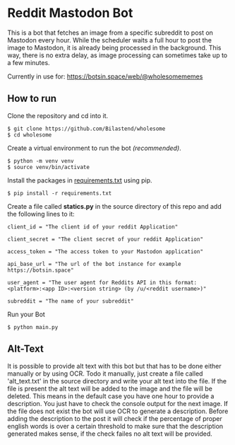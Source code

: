 # Reddit Mastodon Bot

This is a bot that fetches an image from a specific subreddit to post on Mastodon every hour.
While the scheduler waits a full hour to post the image to Mastodon, it is already being processed in the background. This way, there is no extra delay, as image processing can sometimes take up to a few minutes.

Currently in use for: https://botsin.space/web/@wholesomememes

## How to run

Clone the repository and cd into it.

    $ git clone https://github.com/Bilastend/wholesome
    $ cd wholesome

Create a virtual environment to run the bot *(recommended)*.

    $ python -m venv venv
    $ source venv/bin/activate

Install the packages in [requirements.txt](requirements.txt) using pip.

    $ pip install -r requirements.txt
    
Create a file called **statics.py** in the source directory of this repo and add the following lines to it:

    client_id = "The client id of your reddit Application"
    
    client_secret = "The client secret of your reddit Application"
    
    access_token = "The access token to your Mastodon application"

    api_base_url = "The url of the bot instance for example https://botsin.space"
    
    user_agent = "The user agent for Reddits API in this format: <platform>:<app ID>:<version string> (by /u/<reddit username>)"
    
    subreddit = "The name of your subreddit"
    
Run your Bot

    $ python main.py

## Alt-Text

It is possible to provide alt text with this bot but that has to be done either manually or by using OCR. Todo it manually, just create a file called 'alt_text.txt' in the source directory and write your alt text into the file. If the file is present the alt text will be added to the image and the file will be deleted. This means in the default case you have one hour to provide a description. You just have to check the console output for the next image. If the file does not exist the bot will use OCR to generate a description. Before adding the description to the post it will check if the percentage of proper english words is over a certain threshold to make sure that the description generated makes sense, if the check failes no alt text will be provided.
    
